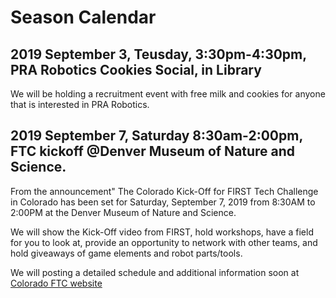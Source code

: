 # Season Calendar

## 2019 September 3, Teusday, 3:30pm-4:30pm, PRA Robotics Cookies Social, in Library

We will be holding a recruitment event with free milk and cookies for anyone that is interested in PRA Robotics.

## 2019 September 7, Saturday 8:30am-2:00pm, FTC kickoff @Denver Museum of Nature and Science.

From the announcement" The Colorado Kick-Off for FIRST Tech Challenge in Colorado has been set for Saturday, September 7, 2019 from 8:30AM to 2:00PM at the Denver Museum of Nature and Science.

We will show the Kick-Off video from FIRST, hold workshops, have a field for you to look at, provide an opportunity to network with other teams, and hold giveaways of game elements and robot parts/tools.

We will posting a detailed schedule and additional information soon at [Colorado FTC website](http://coloradofirst.org/COFIRST/programs/ftc/)
